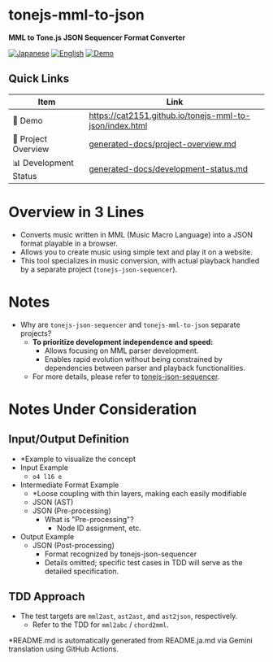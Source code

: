 # tonejs-mml-to-json

**MML to Tone.js JSON Sequencer Format Converter**

<p align="left">
  <a href="README.ja.md"><img src="https://img.shields.io/badge/🇯🇵-Japanese-red.svg" alt="Japanese"></a>
  <a href="README.md"><img src="https://img.shields.io/badge/🇺🇸-English-blue.svg" alt="English"></a>
  <a href="https://cat2151.github.io/tonejs-mml-to-json/index.html"><img src="https://img.shields.io/badge/🚀-Live%20Demo-brightgreen.svg" alt="Demo"></a>
</p>

## Quick Links
| Item | Link |
|------|--------|
| 🎵 Demo | https://cat2151.github.io/tonejs-mml-to-json/index.html |
| 📖 Project Overview | [generated-docs/project-overview.md](generated-docs/project-overview.md) |
| 📊 Development Status | [generated-docs/development-status.md](generated-docs/development-status.md) |

# Overview in 3 Lines
- Converts music written in MML (Music Macro Language) into a JSON format playable in a browser.
- Allows you to create music using simple text and play it on a website.
- This tool specializes in music conversion, with actual playback handled by a separate project (`tonejs-json-sequencer`).

# Notes
- Why are `tonejs-json-sequencer` and `tonejs-mml-to-json` separate projects?
  - **To prioritize development independence and speed:**
    - Allows focusing on MML parser development.
    - Enables rapid evolution without being constrained by dependencies between parser and playback functionalities.
  - For more details, please refer to [tonejs-json-sequencer](https://github.com/cat2151/tonejs-json-sequencer).

# Notes Under Consideration
## Input/Output Definition
- *Example to visualize the concept
- Input Example
  - `o4 l16 e`
- Intermediate Format Example
  - *Loose coupling with thin layers, making each easily modifiable
  - JSON (AST)
  - JSON (Pre-processing)
    - What is "Pre-processing"?
      - Node ID assignment, etc.
- Output Example
  - JSON (Post-processing)
    - Format recognized by tonejs-json-sequencer
    - Details omitted; specific test cases in TDD will serve as the detailed specification.
## TDD Approach
- The test targets are `mml2ast`, `ast2ast`, and `ast2json`, respectively.
  - Refer to the TDD for `mml2abc` / `chord2mml`.

*README.md is automatically generated from README.ja.md via Gemini translation using GitHub Actions.